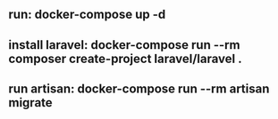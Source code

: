 run: docker-compose up -d
-------------------------
install laravel: docker-compose run --rm composer create-project laravel/laravel .
-------------------------
run artisan: docker-compose run --rm artisan migrate
-------------------------